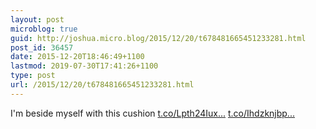 ```yaml
---
layout: post
microblog: true
guid: http://joshua.micro.blog/2015/12/20/t678481665451233281.html
post_id: 36457
date: 2015-12-20T18:46:49+1100
lastmod: 2019-07-30T17:41:26+1100
type: post
url: /2015/12/20/t678481665451233281.html
---
```

I'm beside myself with this cushion [t.co/Lpth24Iux...](https://t.co/Lpth24Iux9) [t.co/Ihdzknjbp...](https://t.co/Ihdzknjbpe)
